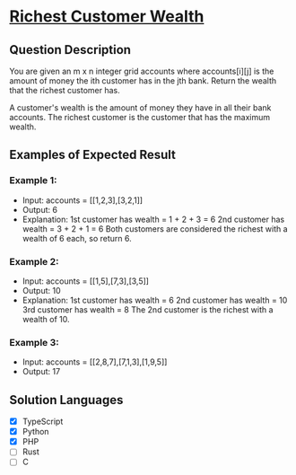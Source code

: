 # [Richest Customer Wealth](https://leetcode.com/problems/richest-customer-wealth/description/)

## Question Description

You are given an m x n integer grid accounts where accounts[i][j] is the amount of money the i​​​​​​​​​​​th​​​​ customer has in the j​​​​​​​​​​​th​​​​ bank. Return the wealth that the richest customer has.

A customer's wealth is the amount of money they have in all their bank accounts. The richest customer is the customer that has the maximum wealth.

## Examples of Expected Result

### Example 1:

- Input: accounts = [[1,2,3],[3,2,1]]
- Output: 6
- Explanation:
  1st customer has wealth = 1 + 2 + 3 = 6
  2nd customer has wealth = 3 + 2 + 1 = 6
  Both customers are considered the richest with a wealth of 6 each, so return 6.

### Example 2:

- Input: accounts = [[1,5],[7,3],[3,5]]
- Output: 10
- Explanation:
  1st customer has wealth = 6
  2nd customer has wealth = 10
  3rd customer has wealth = 8
  The 2nd customer is the richest with a wealth of 10.

### Example 3:

- Input: accounts = [[2,8,7],[7,1,3],[1,9,5]]
- Output: 17

## Solution Languages

- [x] TypeScript
- [x] Python
- [x] PHP
- [ ] Rust
- [ ] C
